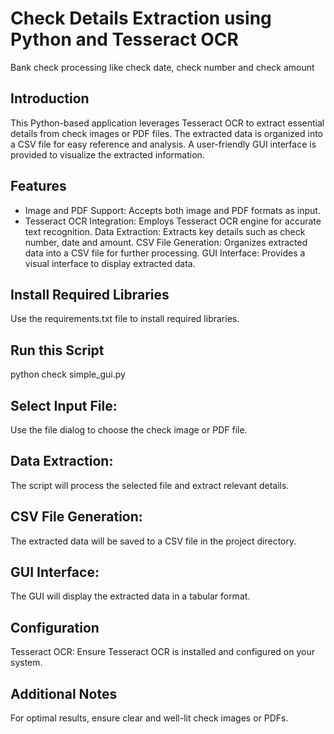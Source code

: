 # Check Details Extraction using Python and Tesseract OCR
Bank check processing like check date, check number and check amount


## Introduction

This Python-based application leverages Tesseract OCR to extract essential details from check images or PDF files. The extracted data is organized into a CSV file for easy reference and analysis. A user-friendly GUI interface is provided to visualize the extracted information.

## Features

* Image and PDF Support: Accepts both image and PDF formats as input.
* Tesseract OCR Integration: Employs Tesseract OCR engine for accurate text recognition.
Data Extraction: Extracts key details such as check number, date and amount.
CSV File Generation: Organizes extracted data into a CSV file for further processing.
GUI Interface: Provides a visual interface to display extracted data.
## Install Required Libraries
Use the requirements.txt file to install required libraries. 
## Run this Script
python check simple_gui.py

## Select Input File:

Use the file dialog to choose the check image or PDF file.
## Data Extraction:

The script will process the selected file and extract relevant details.
## CSV File Generation:

The extracted data will be saved to a CSV file in the project directory.
## GUI Interface:

The GUI will display the extracted data in a tabular format.
## Configuration

Tesseract OCR: Ensure Tesseract OCR is installed and configured on your system.

## Additional Notes

For optimal results, ensure clear and well-lit check images or PDFs.
